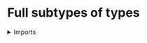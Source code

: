 #  Full subtypes of types

<details><summary>Imports</summary>
```agda
module foundation.full-subtypes where

open import foundation.contractible-maps
open import foundation.decidable-subtypes
open import foundation.dependent-pair-types
open import foundation.equivalences
open import foundation.identity-types
open import foundation.propositions
open import foundation.subtypes
open import foundation.type-arithmetic-dependent-pair-types
open import foundation.unit-type
open import foundation.universe-levels
```
</details>

## Idea

The full subtype of a type contains every element. We define a full subtype at each universe level.

## Definition

### Full subtypes

```agda
is-full-subtype : {l1 l2 : Level} {A : UU l1} → subtype l2 A → UU (l1 ⊔ l2)
is-full-subtype {A = A} P = (x : A) → is-in-subtype P x
```

### Full decidable subtypes

```agda
is-full-decidable-subtype :
  {l1 l2 : Level} {A : UU l1} → decidable-subtype l2 A → UU (l1 ⊔ l2)
is-full-decidable-subtype P =
  is-full-subtype (subtype-decidable-subtype P)
```

### The full subtype at a universe level

```agda
full-subtype : {l1 : Level} (l2 : Level) (A : UU l1) → subtype l2 A
full-subtype l2 A x = raise-unit-Prop l2

type-full-subtype : {l1 : Level} (l2 : Level) (A : UU l1) → UU (l1 ⊔ l2)
type-full-subtype l2 A = type-subtype (full-subtype l2 A)

module _
  {l1 l2 : Level} {A : UU l1}
  where

  is-in-full-subtype : (x : A) → is-in-subtype (full-subtype l2 A) x
  is-in-full-subtype x = raise-star

  inclusion-full-subtype : type-full-subtype l2 A → A
  inclusion-full-subtype = inclusion-subtype (full-subtype l2 A)

  is-equiv-inclusion-full-subtype : is-equiv inclusion-full-subtype
  is-equiv-inclusion-full-subtype =
    is-equiv-pr1-is-contr (λ a → is-contr-raise-unit)
```

## Properties

### A subtype is full if and only if the inclusion is an equivalence

```agda
module _
  {l1 l2 : Level} {A : UU l1} (P : subtype l2 A)
  where
  
  is-equiv-inclusion-is-full-subtype :
    is-full-subtype P → is-equiv (inclusion-subtype P)
  is-equiv-inclusion-is-full-subtype H =
    is-equiv-pr1-is-contr
      ( λ x → is-proof-irrelevant-is-prop (is-prop-is-in-subtype P x) (H x))

  equiv-inclusion-is-full-subtype :
    is-full-subtype P → type-subtype P ≃ A
  pr1 (equiv-inclusion-is-full-subtype H) = inclusion-subtype P
  pr2 (equiv-inclusion-is-full-subtype H) = is-equiv-inclusion-is-full-subtype H

  is-full-is-equiv-inclusion-subtype :
    is-equiv (inclusion-subtype P) → is-full-subtype P
  is-full-is-equiv-inclusion-subtype H x =
    tr
      ( is-in-subtype P)
      ( issec-map-inv-is-equiv H x)
      ( pr2 (map-inv-is-equiv H x))
```
